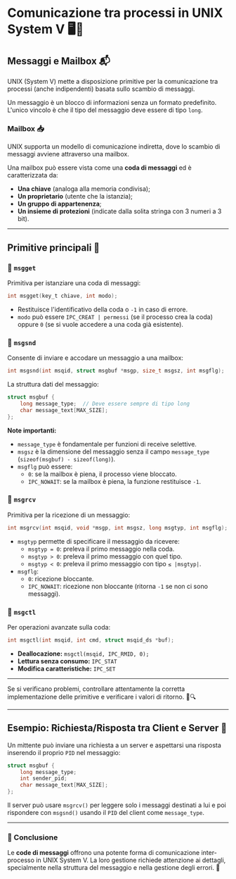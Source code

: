 # Comunicazione tra processi in UNIX System V 🖥️📡

## Messaggi e Mailbox 📬

UNIX (System V) mette a disposizione primitive per la comunicazione tra processi (anche indipendenti) basata sullo scambio di messaggi.

Un messaggio è un blocco di informazioni senza un formato predefinito. L'unico vincolo è che il tipo del messaggio deve essere di tipo `long`.

### Mailbox 📥

UNIX supporta un modello di comunicazione indiretta, dove lo scambio di messaggi avviene attraverso una mailbox.

Una mailbox può essere vista come una **coda di messaggi** ed è caratterizzata da:
- **Una chiave** (analoga alla memoria condivisa);
- **Un proprietario** (utente che la istanzia);
- **Un gruppo di appartenenza**;
- **Un insieme di protezioni** (indicate dalla solita stringa con 3 numeri a 3 bit).

---

## Primitive principali 🔧

### 📌 `msgget`
Primitiva per istanziare una coda di messaggi:
```c
int msgget(key_t chiave, int modo);
```
- Restituisce l'identificativo della coda o `-1` in caso di errore.
- `modo` può essere `IPC_CREAT | permessi` (se il processo crea la coda) oppure `0` (se si vuole accedere a una coda già esistente).

### 📌 `msgsnd`
Consente di inviare e accodare un messaggio a una mailbox:
```c
int msgsnd(int msqid, struct msgbuf *msgp, size_t msgsz, int msgflg);
```
La struttura dati del messaggio:
```c
struct msgbuf {
    long message_type;  // Deve essere sempre di tipo long
    char message_text[MAX_SIZE];
};
```
**Note importanti:**
- `message_type` è fondamentale per funzioni di receive selettive.
- `msgsz` è la dimensione del messaggio senza il campo `message_type` (`sizeof(msgbuf) - sizeof(long)`).
- `msgflg` può essere:
  - `0`: se la mailbox è piena, il processo viene bloccato.
  - `IPC_NOWAIT`: se la mailbox è piena, la funzione restituisce `-1`.

### 📌 `msgrcv`
Primitiva per la ricezione di un messaggio:
```c
int msgrcv(int msqid, void *msgp, int msgsz, long msgtyp, int msgflg);
```
- `msgtyp` permette di specificare il messaggio da ricevere:
  - `msgtyp = 0`: preleva il primo messaggio nella coda.
  - `msgtyp > 0`: preleva il primo messaggio con quel tipo.
  - `msgtyp < 0`: preleva il primo messaggio con tipo `≤ |msgtyp|`.
- `msgflg`:
  - `0`: ricezione bloccante.
  - `IPC_NOWAIT`: ricezione non bloccante (ritorna `-1` se non ci sono messaggi).

### 📌 `msgctl`
Per operazioni avanzate sulla coda:
```c
int msgctl(int msqid, int cmd, struct msqid_ds *buf);
```
- **Deallocazione:** `msgctl(msqid, IPC_RMID, 0);`
- **Lettura senza consumo:** `IPC_STAT`
- **Modifica caratteristiche:** `IPC_SET`

---

Se si verificano problemi, controllare attentamente la corretta implementazione delle primitive e verificare i valori di ritorno. 🧐🔍

---

## Esempio: Richiesta/Risposta tra Client e Server 💬

Un mittente può inviare una richiesta a un server e aspettarsi una risposta inserendo il proprio `PID` nel messaggio:

```c
struct msgbuf {
    long message_type;
    int sender_pid;
    char message_text[MAX_SIZE];
};
```
Il server può usare `msgrcv()` per leggere solo i messaggi destinati a lui e poi rispondere con `msgsnd()` usando il `PID` del client come `message_type`.

---

### 📌 Conclusione

Le **code di messaggi** offrono una potente forma di comunicazione inter-processo in UNIX System V. La loro gestione richiede attenzione ai dettagli, specialmente nella struttura del messaggio e nella gestione degli errori. 🎯


